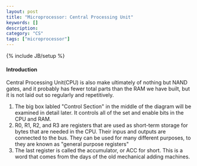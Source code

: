 ```yaml
---
layout: post
title: "Microprocessor: Central Processing Unit"
keywords: []
description: 
category: "CS" 
tags: ["microprocessor"]
---
```

{% include JB/setup %}

#### Introduction
Central Processing Unit(CPU) is also make ultimately of nothing but NAND gates, and it probably has
fewer total parts than the RAM we have built, but it is not laid out so regularly and repetitively.



1. The big box labled "Control Section" in the middle of the diagram will be examined in detail
   later. It controls all of the set and enable bits in the CPU and RAM.
2. R0, R1, R2, and R3 are registers that are used as short-term storage for bytes that are needed in
   the CPU. Their inpus and outputs are connected to the bus. They can be used for many different
   purposes, to they are known as "general purpose registers"
3. The last register is called the accumulator, or ACC for short. This is a word that comes from the
   days of the old mechanical adding machines.
